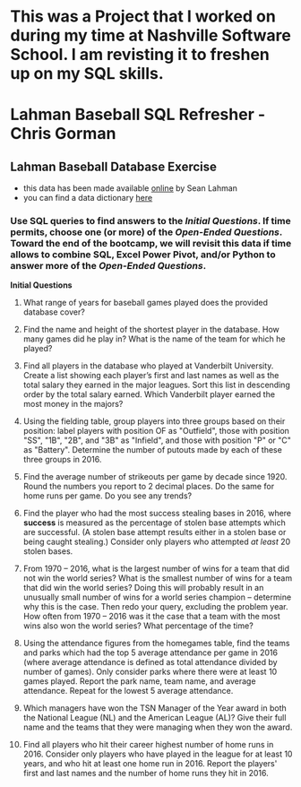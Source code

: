 # This was a Project that I worked on during my time at Nashville Software School.  I am revisting it to freshen up on my SQL skills.

# Lahman Baseball SQL Refresher - Chris Gorman


## Lahman Baseball Database Exercise
- this data has been made available [online](http://www.seanlahman.com/baseball-archive/statistics/) by Sean Lahman
- you can find a data dictionary [here](http://www.seanlahman.com/files/database/readme2016.txt)

### Use SQL queries to find answers to the *Initial Questions*. If time permits, choose one (or more) of the *Open-Ended Questions*. Toward the end of the bootcamp, we will revisit this data if time allows to combine SQL, Excel Power Pivot, and/or Python to answer more of the *Open-Ended Questions*.



**Initial Questions**

1. What range of years for baseball games played does the provided database cover? 

2. Find the name and height of the shortest player in the database. How many games did he play in? What is the name of the team for which he played?
   

3. Find all players in the database who played at Vanderbilt University. Create a list showing each player’s first and last names as well as the total salary they earned in the major leagues. Sort this list in descending order by the total salary earned. Which Vanderbilt player earned the most money in the majors?
	

4. Using the fielding table, group players into three groups based on their position: label players with position OF as "Outfield", those with position "SS", "1B", "2B", and "3B" as "Infield", and those with position "P" or "C" as "Battery". Determine the number of putouts made by each of these three groups in 2016.
   
5. Find the average number of strikeouts per game by decade since 1920. Round the numbers you report to 2 decimal places. Do the same for home runs per game. Do you see any trends?
   

6. Find the player who had the most success stealing bases in 2016, where __success__ is measured as the percentage of stolen base attempts which are successful. (A stolen base attempt results either in a stolen base or being caught stealing.) Consider only players who attempted _at least_ 20 stolen bases.
	

7.  From 1970 – 2016, what is the largest number of wins for a team that did not win the world series? What is the smallest number of wins for a team that did win the world series? Doing this will probably result in an unusually small number of wins for a world series champion – determine why this is the case. Then redo your query, excluding the problem year. How often from 1970 – 2016 was it the case that a team with the most wins also won the world series? What percentage of the time?


8. Using the attendance figures from the homegames table, find the teams and parks which had the top 5 average attendance per game in 2016 (where average attendance is defined as total attendance divided by number of games). Only consider parks where there were at least 10 games played. Report the park name, team name, and average attendance. Repeat for the lowest 5 average attendance.


9. Which managers have won the TSN Manager of the Year award in both the National League (NL) and the American League (AL)? Give their full name and the teams that they were managing when they won the award.

10. Find all players who hit their career highest number of home runs in 2016. Consider only players who have played in the league for at least 10 years, and who hit at least one home run in 2016. Report the players' first and last names and the number of home runs they hit in 2016.

  
